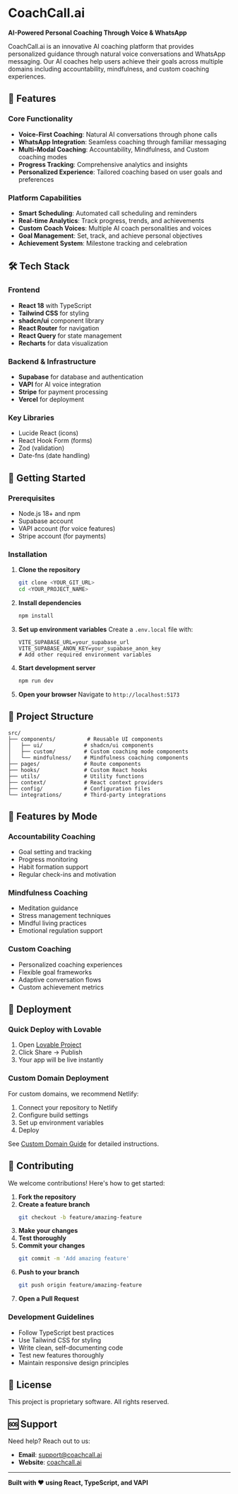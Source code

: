 
# CoachCall.ai

**AI-Powered Personal Coaching Through Voice & WhatsApp**

CoachCall.ai is an innovative AI coaching platform that provides personalized guidance through natural voice conversations and WhatsApp messaging. Our AI coaches help users achieve their goals across multiple domains including accountability, mindfulness, and custom coaching experiences.

## 🚀 Features

### Core Functionality
- **Voice-First Coaching**: Natural AI conversations through phone calls
- **WhatsApp Integration**: Seamless coaching through familiar messaging
- **Multi-Modal Coaching**: Accountability, Mindfulness, and Custom coaching modes
- **Progress Tracking**: Comprehensive analytics and insights
- **Personalized Experience**: Tailored coaching based on user goals and preferences

### Platform Capabilities
- **Smart Scheduling**: Automated call scheduling and reminders
- **Real-time Analytics**: Track progress, trends, and achievements
- **Custom Coach Voices**: Multiple AI coach personalities and voices
- **Goal Management**: Set, track, and achieve personal objectives
- **Achievement System**: Milestone tracking and celebration

## 🛠 Tech Stack

### Frontend
- **React 18** with TypeScript
- **Tailwind CSS** for styling
- **shadcn/ui** component library
- **React Router** for navigation
- **React Query** for state management
- **Recharts** for data visualization

### Backend & Infrastructure
- **Supabase** for database and authentication
- **VAPI** for AI voice integration
- **Stripe** for payment processing
- **Vercel** for deployment

### Key Libraries
- Lucide React (icons)
- React Hook Form (forms)
- Zod (validation)
- Date-fns (date handling)

## 🏁 Getting Started

### Prerequisites
- Node.js 18+ and npm
- Supabase account
- VAPI account (for voice features)
- Stripe account (for payments)

### Installation

1. **Clone the repository**
   ```bash
   git clone <YOUR_GIT_URL>
   cd <YOUR_PROJECT_NAME>
   ```

2. **Install dependencies**
   ```bash
   npm install
   ```

3. **Set up environment variables**
   Create a `.env.local` file with:
   ```
   VITE_SUPABASE_URL=your_supabase_url
   VITE_SUPABASE_ANON_KEY=your_supabase_anon_key
   # Add other required environment variables
   ```

4. **Start development server**
   ```bash
   npm run dev
   ```

5. **Open your browser**
   Navigate to `http://localhost:5173`

## 📁 Project Structure

```
src/
├── components/          # Reusable UI components
│   ├── ui/             # shadcn/ui components
│   ├── custom/         # Custom coaching mode components
│   └── mindfulness/    # Mindfulness coaching components
├── pages/              # Route components
├── hooks/              # Custom React hooks
├── utils/              # Utility functions
├── context/            # React context providers
├── config/             # Configuration files
└── integrations/       # Third-party integrations
```

## 🎯 Features by Mode

### Accountability Coaching
- Goal setting and tracking
- Progress monitoring
- Habit formation support
- Regular check-ins and motivation

### Mindfulness Coaching
- Meditation guidance
- Stress management techniques
- Mindful living practices
- Emotional regulation support

### Custom Coaching
- Personalized coaching experiences
- Flexible goal frameworks
- Adaptive conversation flows
- Custom achievement metrics

## 🚀 Deployment

### Quick Deploy with Lovable
1. Open [Lovable Project](https://lovable.dev/projects/f26063bd-2813-491b-a2c3-c41d55d29dfa)
2. Click Share → Publish
3. Your app will be live instantly

### Custom Domain Deployment
For custom domains, we recommend Netlify:
1. Connect your repository to Netlify
2. Configure build settings
3. Set up environment variables
4. Deploy

See [Custom Domain Guide](https://docs.lovable.dev/tips-tricks/custom-domain/) for detailed instructions.

## 🤝 Contributing

We welcome contributions! Here's how to get started:

1. **Fork the repository**
2. **Create a feature branch**
   ```bash
   git checkout -b feature/amazing-feature
   ```
3. **Make your changes**
4. **Test thoroughly**
5. **Commit your changes**
   ```bash
   git commit -m 'Add amazing feature'
   ```
6. **Push to your branch**
   ```bash
   git push origin feature/amazing-feature
   ```
7. **Open a Pull Request**

### Development Guidelines
- Follow TypeScript best practices
- Use Tailwind CSS for styling
- Write clean, self-documenting code
- Test new features thoroughly
- Maintain responsive design principles

## 📝 License

This project is proprietary software. All rights reserved.

## 🆘 Support

Need help? Reach out to us:
- **Email**: support@coachcall.ai
- **Website**: [coachcall.ai](https://coachcall.ai)

---

**Built with ❤️ using React, TypeScript, and VAPI**

